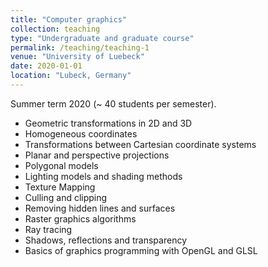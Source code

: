 ```yaml
---
title: "Computer graphics"
collection: teaching
type: "Undergraduate and graduate course"
permalink: /teaching/teaching-1
venue: "University of Luebeck"
date: 2020-01-01
location: "Lubeck, Germany"
---
```


Summer term 2020 (~ 40 students per semester).

- Geometric transformations in 2D and 3D
- Homogeneous coordinates
- Transformations between Cartesian coordinate systems
- Planar and perspective projections
- Polygonal models
- Lighting models and shading methods
- Texture Mapping
- Culling and clipping
- Removing hidden lines and surfaces
- Raster graphics algorithms
- Ray tracing
- Shadows, reflections and transparency
- Basics of graphics programming with OpenGL and GLSL